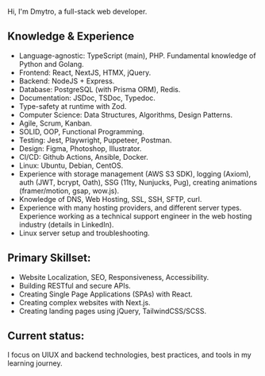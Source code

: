Hi, I'm Dmytro, a full-stack web developer.

## Knowledge & Experience

- Language-agnostic: TypeScript (main), PHP. Fundamental knowledge of Python and Golang.
- Frontend: React, NextJS, HTMX, jQuery.
- Backend: NodeJS + Express.
- Database: PostgreSQL (with Prisma ORM), Redis.
- Documentation: JSDoc, TSDoc, Typedoc.
- Type-safety at runtime with Zod.
- Computer Science: Data Structures, Algorithms, Design Patterns.
- Agile, Scrum, Kanban.
- SOLID, OOP, Functional Programming.
- Testing: Jest, Playwright, Puppeteer, Postman.
- Design: Figma, Photoshop, Illustrator.
- CI/CD: Github Actions, Ansible, Docker.
- Linux: Ubuntu, Debian, CentOS.
- Experience with storage management (AWS S3 SDK), logging (Axiom), auth (JWT, bcrypt, Oath), SSG (11ty, Nunjucks, Pug), creating animations (framer/motion, gsap, wow.js).
- Knowledge of DNS, Web Hosting, SSL, SSH, SFTP, curl.
- Experience with many hosting providers, and different server types. Experience working as a technical support engineer in the web hosting industry (details in LinkedIn).
- Linux server setup and troubleshooting.

## Primary Skillset:
- Website Localization, SEO, Responsiveness, Accessibility.
- Building RESTful and secure APIs.
- Creating Single Page Applications (SPAs) with React.
- Creating complex websites with Next.js.
- Creating landing pages using jQuery, TailwindCSS/SCSS.

## Current status:
I focus on UIUX and backend technologies, best practices, and tools in my learning journey.
